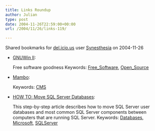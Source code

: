 ```yaml
---
title: Links Roundup
author: Julian
type: post
date: 2004-11-26T22:59:00+00:00
url: /2004/11/26/links-119/

---
```

Shared bookmarks for [del.icio.us][1] user  [Synesthesia][2] on 2004-11-26

  * [GNUWin II][3]:
  
    Free software goodness Keywords: [Free_Software][4], [Open_Source][5]
  * [Mambo][6]:
   
    Keywords: [CMS][7]
  * [HOW TO: Move SQL Server Databases][8]:
  
    This step-by-step article describes how to move SQL Server user databases and most common SQL Server components between computers that are running SQL Server. Keywords: [Databases][9], [Microsoft][10], [SQLServer][11]

 [1]: https://del.icio.us/
 [2]: https://del.icio.us/synesthesia
 [3]: https://gnuwin.epfl.ch/en/order.html "https://gnuwin.epfl.ch/en/order.html"
 [4]: https://del.icio.us/synesthesia/Free_Software
 [5]: https://del.icio.us/synesthesia/Open_Source
 [6]: https://mamboserver.com/ "https://mamboserver.com/"
 [7]: https://del.icio.us/synesthesia/CMS
 [8]: https://support.microsoft.com/kb/314546/EN-US/ "https://support.microsoft.com/kb/314546/EN-US/"
 [9]: https://del.icio.us/synesthesia/Databases
 [10]: https://del.icio.us/synesthesia/Microsoft
 [11]: https://del.icio.us/synesthesia/SQLServer